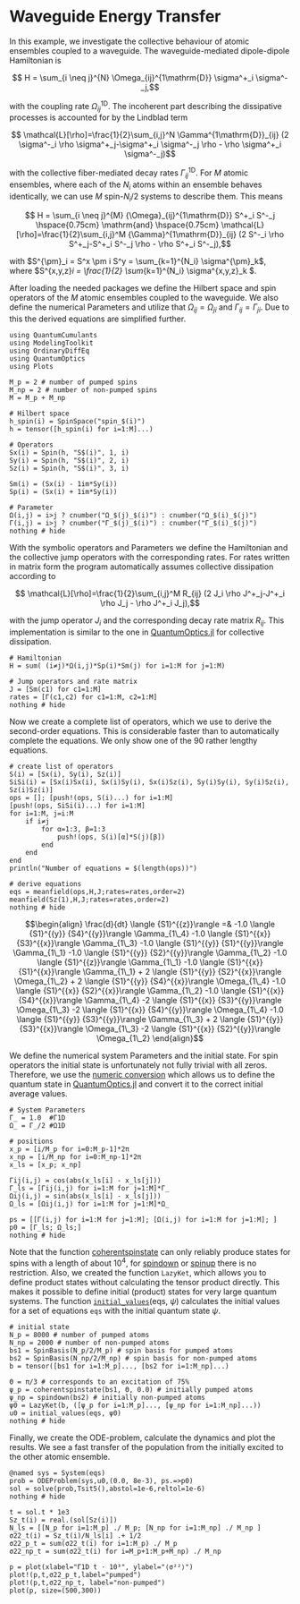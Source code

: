 # Waveguide Energy Transfer

In this example, we investigate the collective behaviour of atomic ensembles coupled to a waveguide. The waveguide-mediated dipole-dipole Hamiltonian is
```math
    H = \sum_{i \neq j}^{N} \Omega_{ij}^{1\mathrm{D}} \sigma^+_i \sigma^-_j,
```
with the coupling rate $\Omega^{1\mathrm{D}}_{ij}$.
The incoherent part describing the dissipative processes is accounted for by the Lindblad term
```math
    \mathcal{L}[\rho]=\frac{1}{2}\sum_{i,j}^N \Gamma^{1\mathrm{D}}_{ij} (2 \sigma^-_i \rho \sigma^+_j-\sigma^+_i \sigma^-_j \rho - \rho \sigma^+_i \sigma^-_j)
```
with the collective fiber-mediated decay rates $\Gamma^{1\mathrm{D}}_{ij}$. For $M$ atomic ensembles, where each of the $N_i$ atoms within an ensemble behaves identically, we can use $M$ spin-$N_i/2$ systems to describe them. This means 
```math
    H = \sum_{i \neq j}^{M} {\Omega}_{ij}^{1\mathrm{D}} S^+_i S^-_j \hspace{0.75cm} \mathrm{and} \hspace{0.75cm} \mathcal{L}[\rho]=\frac{1}{2}\sum_{i,j}^M {\Gamma}^{1\mathrm{D}}_{ij} (2 S^-_i \rho S^+_j-S^+_i S^-_j \rho - \rho S^+_i S^-_j),
```
with $S^{\pm}_i = S^x \pm i S^y = \sum_{k=1}^{N_i} \sigma^{\pm}_k$, where $S^{x,y,z}_i = \frac{1}{2} \sum_{k=1}^{N_i} \sigma^{x,y,z}_k $.

After loading the needed packages we define the Hilbert space and spin operators of the $M$ atomic ensembles coupled to the waveguide. We also define the numerical Parameters and utilize that $\Omega_{ij} = \Omega_{ji}$ and $\Gamma_{ij} = \Gamma_{ji}$. Due to this the derived equations are simplified further.


```@example waveguide
using QuantumCumulants
using ModelingToolkit
using OrdinaryDiffEq
using QuantumOptics
using Plots

M_p = 2 # number of pumped spins
M_np = 2 # number of non-pumped spins
M = M_p + M_np 

# Hilbert space
h_spin(i) = SpinSpace("spin_$(i)")
h = tensor([h_spin(i) for i=1:M]...) 

# Operators 
Sx(i) = Spin(h, "S$(i)", 1, i)
Sy(i) = Spin(h, "S$(i)", 2, i)
Sz(i) = Spin(h, "S$(i)", 3, i)

Sm(i) = (Sx(i) - 1im*Sy(i))
Sp(i) = (Sx(i) + 1im*Sy(i))

# Parameter
Ω(i,j) = i>j ? cnumber("Ω_$(j)_$(i)") : cnumber("Ω_$(i)_$(j)")
Γ(i,j) = i>j ? cnumber("Γ_$(j)_$(i)") : cnumber("Γ_$(i)_$(j)")
nothing # hide
```

With the symbolic operators and Parameters we define the Hamiltonian and the collective jump operators with the corresponding rates. For rates written in matrix form the program automatically assumes collective dissipation according to 
```math
    \mathcal{L}[\rho]=\frac{1}{2}\sum_{i,j}^M R_{ij} (2 J_i \rho J^+_j-J^+_i \rho J_j - \rho J^+_i J_j),
```
with the jump operator $J_i$ and the corresponding decay rate matrix $R_{ij}$. This implementation is similar to the one in [QuantumOptics.jl](https://docs.qojulia.org/timeevolution/master/) for collective dissipation.


```@example waveguide
# Hamiltonian
H = sum( (i≠j)*Ω(i,j)*Sp(i)*Sm(j) for i=1:M for j=1:M)

# Jump operators and rate matrix
J = [Sm(c1) for c1=1:M]
rates = [Γ(c1,c2) for c1=1:M, c2=1:M] 
nothing # hide
```

Now we create a complete list of operators, which we use to derive the second-order equations. This is considerable faster than to automatically complete the equations. We only show one of the 90 rather lengthy equations.


```@example waveguide
# create list of operators
S(i) = [Sx(i), Sy(i), Sz(i)]
SiSi(i) = [Sx(i)Sx(i), Sx(i)Sy(i), Sx(i)Sz(i), Sy(i)Sy(i), Sy(i)Sz(i), Sz(i)Sz(i)]
ops = []; [push!(ops, S(i)...) for i=1:M]
[push!(ops, SiSi(i)...) for i=1:M]
for i=1:M, j=i:M
    if i≠j
        for α=1:3, β=1:3
            push!(ops, S(i)[α]*S(j)[β])
        end
    end
end
println("Number of equations = $(length(ops))")

# derive equations
eqs = meanfield(ops,H,J;rates=rates,order=2)
meanfield(Sz(1),H,J;rates=rates,order=2)
nothing # hide
```


```math
\begin{align}
\frac{d}{dt} \langle {S1}^{{z}}\rangle  =& -1.0 \langle {S1}^{{y}}  {S4}^{{y}}\rangle  \Gamma_{1\_4} -1.0 \langle {S1}^{{x}}  {S3}^{{x}}\rangle  \Gamma_{1\_3} -1.0 \langle {S1}^{{y}}  {S1}^{{y}}\rangle  \Gamma_{1\_1} -1.0 \langle {S1}^{{y}}  {S2}^{{y}}\rangle  \Gamma_{1\_2} -1.0 \langle {S1}^{{z}}\rangle  \Gamma_{1\_1} -1.0 \langle {S1}^{{x}}  {S1}^{{x}}\rangle  \Gamma_{1\_1} + 2 \langle {S1}^{{y}}  {S2}^{{x}}\rangle  \Omega_{1\_2} + 2 \langle {S1}^{{y}}  {S4}^{{x}}\rangle  \Omega_{1\_4} -1.0 \langle {S1}^{{x}}  {S2}^{{x}}\rangle  \Gamma_{1\_2} -1.0 \langle {S1}^{{x}}  {S4}^{{x}}\rangle  \Gamma_{1\_4} -2 \langle {S1}^{{x}}  {S3}^{{y}}\rangle  \Omega_{1\_3} -2 \langle {S1}^{{x}}  {S4}^{{y}}\rangle  \Omega_{1\_4} -1.0 \langle {S1}^{{y}}  {S3}^{{y}}\rangle  \Gamma_{1\_3} + 2 \langle {S1}^{{y}}  {S3}^{{x}}\rangle  \Omega_{1\_3} -2 \langle {S1}^{{x}}  {S2}^{{y}}\rangle  \Omega_{1\_2}
\end{align}
```


We define the numerical system Parameters and the initial state. For spin operators the initial state is unfortunately not fully trivial with all zeros. Therefore, we use the [numeric conversion](https://qojulia.github.io/QuantumCumulants.jl/stable/implementation/#Numeric-averages-and-conversion) which allows us to define the quantum state in [QuantumOptics.jl](https://docs.qojulia.org/quantumobjects/states/) and convert it to the correct initial average values.


```@example waveguide
# System Parameters
Γ_ = 1.0  #Γ1D
Ω_ = Γ_/2 #Ω1D

# positions
x_p = [i/M_p for i=0:M_p-1]*2π
x_np = [i/M_np for i=0:M_np-1]*2π
x_ls = [x_p; x_np]

Γij(i,j) = cos(abs(x_ls[i] - x_ls[j]))
Γ_ls = [Γij(i,j) for i=1:M for j=1:M]*Γ_
Ωij(i,j) = sin(abs(x_ls[i] - x_ls[j]))
Ω_ls = [Ωij(i,j) for i=1:M for j=1:M]*Ω_

ps = [[Γ(i,j) for i=1:M for j=1:M]; [Ω(i,j) for i=1:M for j=1:M]; ]
p0 = [Γ_ls; Ω_ls;]
nothing # hide
```

Note that the function [coherentspinstate](https://docs.qojulia.org/api/#QuantumOpticsBase.coherentspinstate) can only reliably produce states for spins with a length of about $10^4$, for [spindown](https://docs.qojulia.org/api/#QuantumOpticsBase.spindown) or [spinup](https://docs.qojulia.org/api/#QuantumOpticsBase.spinup) there is no restriction. Also, we created the function `LazyKet`, which allows you to define product states without calculating the tensor product directly. This makes it possible to define initial (product) states for very large quantum systems. The function [`initial_values`](@ref)(eqs, $\psi$) calculates the initial values for a set of equations `eqs` with the initial quantum state $\psi$.


```@example waveguide
# initial state
N_p = 8000 # number of pumped atoms
N_np = 2000 # number of non-pumped atoms
bs1 = SpinBasis(N_p/2/M_p) # spin basis for pumped atoms
bs2 = SpinBasis(N_np/2/M_np) # spin basis for non-pumped atoms
b = tensor([bs1 for i=1:M_p]..., [bs2 for i=1:M_np]...)

Θ = π/3 # corresponds to an excitation of 75%
ψ_p = coherentspinstate(bs1, Θ, 0.0) # initially pumped atoms
ψ_np = spindown(bs2) # initially non-pumped atoms
ψ0 = LazyKet(b, ([ψ_p for i=1:M_p]..., [ψ_np for i=1:M_np]...))
u0 = initial_values(eqs, ψ0)
nothing # hide
```

Finally, we create the ODE-problem, calculate the dynamics and plot the results. We see a fast transfer of the population from the initially excited to the other atomic ensemble.


```@example waveguide
@named sys = System(eqs)
prob = ODEProblem(sys,u0,(0.0, 8e-3), ps.=>p0)
sol = solve(prob,Tsit5(),abstol=1e-6,reltol=1e-6)
nothing # hide
```


```@example waveguide
t = sol.t * 1e3
Sz_t(i) = real.(sol[Sz(i)])
N_ls = [[N_p for i=1:M_p] ./ M_p; [N_np for i=1:M_np] ./ M_np ]
σ22_t(i) = Sz_t(i)/N_ls[i] .+ 1/2
σ22_p_t = sum(σ22_t(i) for i=1:M_p) ./ M_p
σ22_np_t = sum(σ22_t(i) for i=M_p+1:M_p+M_np) ./ M_np

p = plot(xlabel="Γ1D t ⋅ 10³", ylabel="⟨σ²²⟩")
plot!(p,t,σ22_p_t,label="pumped") 
plot!(p,t,σ22_np_t, label="non-pumped") 
plot(p, size=(500,300))
```
